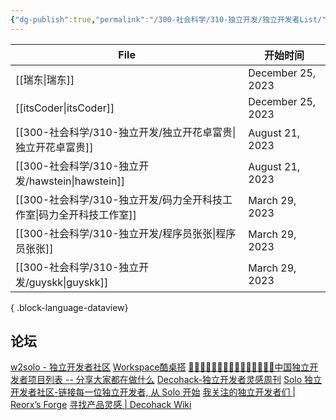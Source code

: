 ```yaml
---
{"dg-publish":true,"permalink":"/300-社会科学/310-独立开发/独立开发者List/","noteIcon":""}
---
```



| File                                          | 开始时间              |
| --------------------------------------------- | ----------------- |
| [[瑞东\|瑞东]]                                 | December 25, 2023 |
| [[itsCoder\|itsCoder]]                     | December 25, 2023 |
| [[300-社会科学/310-独立开发/独立开花卓富贵\|独立开花卓富贵]]     | August 21, 2023   |
| [[300-社会科学/310-独立开发/hawstein\|hawstein]]   | August 21, 2023   |
| [[300-社会科学/310-独立开发/码力全开科技工作室\|码力全开科技工作室]] | March 29, 2023    |
| [[300-社会科学/310-独立开发/程序员张张\|程序员张张]]         | March 29, 2023    |
| [[300-社会科学/310-独立开发/guyskk\|guyskk]]       | March 29, 2023    |

{ .block-language-dataview}


## 论坛
[w2solo - 独立开发者社区](https://w2solo.com/)
[Workspace酷桌搭](https://workspace.cool/)
[ 👩🏿‍💻👨🏾‍💻👩🏼‍💻👨🏽‍💻👩🏻‍💻中国独立开发者项目列表 -- 分享大家都在做什么](https://github.com/1c7/chinese-independent-developer)
[Decohack-独立开发者灵感周刊](https://www.decohack.com/)
[Solo 独立开发者社区-链接每一位独立开发者, 从 Solo 开始](https://solo.xin/)
[我关注的独立开发者们 | Reorx’s Forge](https://reorx.com/blog/indie-makers-im-following/#zh)
[寻找产品灵感 | Decohack Wiki](https://wiki.decohack.com/docs/guide/01-chanpinfangxiangguihua/01-xunzhaochanpinlinggan.html)